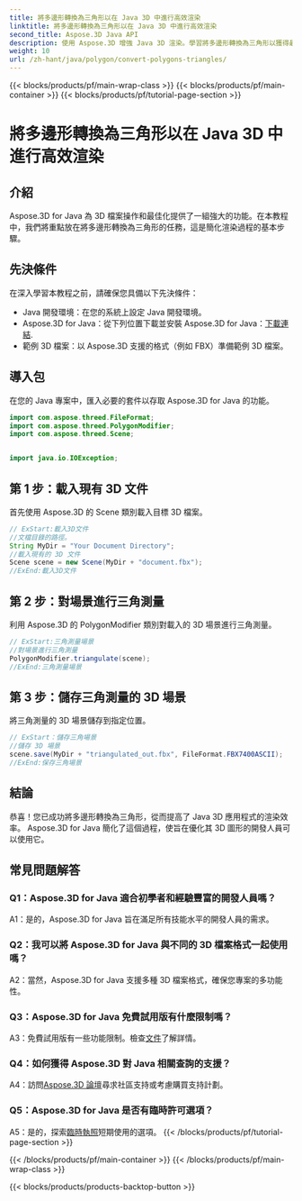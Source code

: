 ```yaml
---
title: 將多邊形轉換為三角形以在 Java 3D 中進行高效渲染
linktitle: 將多邊形轉換為三角形以在 Java 3D 中進行高效渲染
second_title: Aspose.3D Java API
description: 使用 Aspose.3D 增強 Java 3D 渲染。學習將多邊形轉換為三角形以獲得最佳性能。立即下載以獲得無縫的 3D 開發體驗。
weight: 10
url: /zh-hant/java/polygon/convert-polygons-triangles/
---
```


{{< blocks/products/pf/main-wrap-class >}}
{{< blocks/products/pf/main-container >}}
{{< blocks/products/pf/tutorial-page-section >}}

# 將多邊形轉換為三角形以在 Java 3D 中進行高效渲染

## 介紹

Aspose.3D for Java 為 3D 檔案操作和最佳化提供了一組強大的功能。在本教程中，我們將重點放在將多邊形轉換為三角形的任務，這是簡化渲染過程的基本步驟。

## 先決條件

在深入學習本教程之前，請確保您具備以下先決條件：

- Java 開發環境：在您的系統上設定 Java 開發環境。
-  Aspose.3D for Java：從下列位置下載並安裝 Aspose.3D for Java：[下載連結](https://releases.aspose.com/3d/java/).
- 範例 3D 檔案：以 Aspose.3D 支援的格式（例如 FBX）準備範例 3D 檔案。

## 導入包

在您的 Java 專案中，匯入必要的套件以存取 Aspose.3D for Java 的功能。

```java
import com.aspose.threed.FileFormat;
import com.aspose.threed.PolygonModifier;
import com.aspose.threed.Scene;


import java.io.IOException;
```

## 第 1 步：載入現有 3D 文件

首先使用 Aspose.3D 的 Scene 類別載入目標 3D 檔案。

```java
// ExStart:載入3D文件
//文檔目錄的路徑。
String MyDir = "Your Document Directory";
//載入現有的 3D 文件
Scene scene = new Scene(MyDir + "document.fbx");
//ExEnd:載入3D文件
```

## 第 2 步：對場景進行三角測量

利用 Aspose.3D 的 PolygonModifier 類別對載入的 3D 場景進行三角測量。

```java
// ExStart:三角測量場景
//對場景進行三角測量
PolygonModifier.triangulate(scene);
//ExEnd:三角測量場景
```

## 第 3 步：儲存三角測量的 3D 場景

將三角測量的 3D 場景儲存到指定位置。

```java
// ExStart：儲存三角場景
//儲存 3D 場景
scene.save(MyDir + "triangulated_out.fbx", FileFormat.FBX7400ASCII);
//ExEnd:保存三角場景
```

## 結論

恭喜！您已成功將多邊形轉換為三角形，從而提高了 Java 3D 應用程式的渲染效率。 Aspose.3D for Java 簡化了這個過程，使旨在優化其 3D 圖形的開發人員可以使用它。

## 常見問題解答

### Q1：Aspose.3D for Java 適合初學者和經驗豐富的開發人員嗎？

A1：是的，Aspose.3D for Java 旨在滿足所有技能水平的開發人員的需求。

### Q2：我可以將 Aspose.3D for Java 與不同的 3D 檔案格式一起使用嗎？

A2：當然，Aspose.3D for Java 支援多種 3D 檔案格式，確保您專案的多功能性。

### Q3：Aspose.3D for Java 免費試用版有什麼限制嗎？

A3：免費試用版有一些功能限制。檢查[文件](https://reference.aspose.com/3d/java/)了解詳情。

### Q4：如何獲得 Aspose.3D 對 Java 相關查詢的支援？

 A4：訪問[Aspose.3D 論壇](https://forum.aspose.com/c/3d/18)尋求社區支持或考慮購買支持計劃。

### Q5：Aspose.3D for Java 是否有臨時許可選項？

 A5：是的，探索[臨時執照](https://purchase.aspose.com/temporary-license/)短期使用的選項。
{{< /blocks/products/pf/tutorial-page-section >}}

{{< /blocks/products/pf/main-container >}}
{{< /blocks/products/pf/main-wrap-class >}}

{{< blocks/products/products-backtop-button >}}
